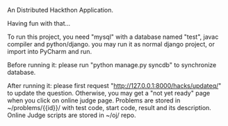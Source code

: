 An Distributed Hackthon Application.


Having fun with that...


To run this project, you need "mysql" with a database named "test", javac compiler and python/django.
you may run it as normal django project, or import into PyCharm and run.


Before running it: please run "python manage.py syncdb" to synchronize database.

After running it: please first request "http://127.0.0.1:8000/hacks/updateq/" to update the question. Otherwise, you may get a "not yet ready" page when you click on online judge page. Problems are stored in ~/problems/{{id}}/ with test code, start code, result and its description. Online Judge scripts are stored in ~/oj/ repo.
